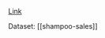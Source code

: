 
[Link](https://machinelearningmastery.com/multi-step-time-series-forecasting-long-short-term-memory-networks-python/)

Dataset: [[shampoo-sales]]



